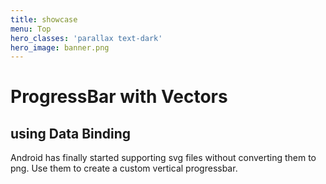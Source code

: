 ```yaml
---
title: showcase
menu: Top
hero_classes: 'parallax text-dark'
hero_image: banner.png
---
```


# ProgressBar with Vectors
## using Data Binding

Android has finally started supporting svg files without converting them to png.
Use them to create a custom vertical progressbar.